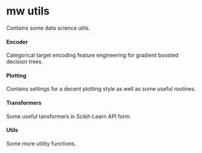 # mw utils

Contains some data science utils.

#### Encoder
Categorical target encoding feature engineering for gradient boosted decision trees.

#### Plotting
Contains settings for a decent plotting style as well as some useful routines.

#### Transformers
Some useful tansformers in Scikit-Learn API form.

#### Utils
Some more utility functions.
